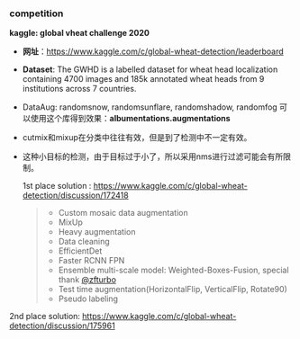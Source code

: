 ### competition

**kaggle: global vheat challenge 2020**

- **网址**：https://www.kaggle.com/c/global-wheat-detection/leaderboard

- **Dataset**: The GWHD is a labelled dataset for wheat head localization containing 4700 images and 185k annotated wheat heads from 9 institutions across 7 countries.

- DataAug: randomsnow, randomsunflare, randomshadow, randomfog   可以使用这个库得到效果：**albumentations.augmentations**

- cutmix和mixup在分类中往往有效，但是到了检测中不一定有效。

- 这种小目标的检测，由于目标过于小了，所以采用nms进行过滤可能会有所限制。

  

  1st place solution :  https://www.kaggle.com/c/global-wheat-detection/discussion/172418

  > - Custom mosaic data augmentation
  > - MixUp
  > - Heavy augmentation
  > - Data cleaning
  > - EfficientDet
  > - Faster RCNN FPN
  > - Ensemble multi-scale model: Weighted-Boxes-Fusion, special thank [@zfturbo](https://www.kaggle.com/zfturbo)
  > - Test time augmentation(HorizontalFlip, VerticalFlip, Rotate90)
  > - Pseudo labeling

2nd place solution: https://www.kaggle.com/c/global-wheat-detection/discussion/175961
